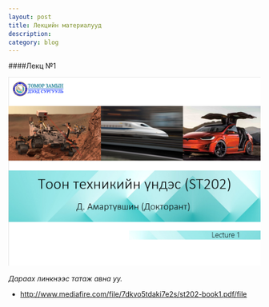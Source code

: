 ```yaml
---
layout: post
title: Лекцийн материалууд
description:
category: blog
---
```

####Лeкц №1

![lecture1](/images/lab1/lecture1.png)

 *Дараах линкнээс татаж авна уу.*

* http://www.mediafire.com/file/7dkvo5tdaki7e2s/st202-book1.pdf/file

